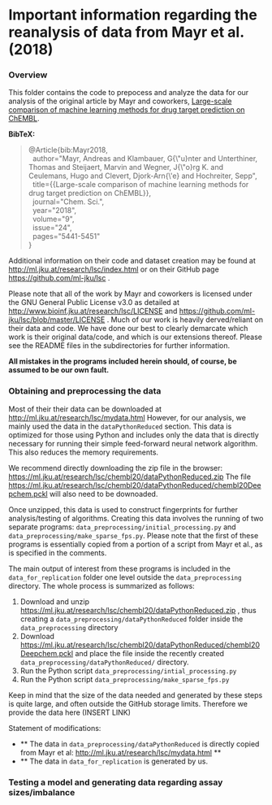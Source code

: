 # Important information regarding the reanalysis of data from Mayr et al. (2018) #

### Overview ###

This folder contains the code to prepocess and analyze the data for our analysis of the original article by Mayr and coworkers,
[Large-scale comparison of machine learning methods for drug target prediction on ChEMBL](https://pubs.rsc.org/en/content/articlelanding/2018/sc/c8sc00148k#!divAbstract).

**BibTeX:**

>@Article{bib:Mayr2018,\
>&nbsp;&nbsp;author="Mayr, Andreas and Klambauer, G{\\"u}nter and Unterthiner, Thomas and Steijaert, Marvin and Wegner, J{\\"o}rg K. and Ceulemans, Hugo and Clevert, Djork-Arn{\\'e} and Hochreiter, Sepp",\
>&nbsp;&nbsp;title={{Large-scale comparison of machine learning methods for drug target prediction on ChEMBL}},\
>&nbsp;&nbsp;journal="Chem. Sci.",\
>&nbsp;&nbsp;year="2018",\
>&nbsp;&nbsp;volume="9",\
>&nbsp;&nbsp;issue="24",\
>&nbsp;&nbsp;pages="5441-5451"\
>} 

Additional information on their code and dataset creation may be found at http://ml.jku.at/research/lsc/index.html or on their GitHub page https://github.com/ml-jku/lsc . 

Please note that all of the work by Mayr and coworkers is licensed under the GNU General Public License v3.0 as detailed at http://www.bioinf.jku.at/research/lsc/LICENSE and https://github.com/ml-jku/lsc/blob/master/LICENSE .
Much of our work is heavily derved/reliant on their data and code. We have done our best to clearly demarcate which work is their original data/code, and which is our extensions thereof. Please see the README files in the subdirectories for further information.

**All mistakes in the programs included herein should, of course, be assumed to be our own fault.**

### Obtaining and preprocessing the data ###

Most of their their data can be downloaded at http://ml.jku.at/research/lsc/mydata.html 
However, for our analysis, we mainly used the data in the `dataPythonReduced` section. 
This data is optimized for those using Python and includes only the data that is directly 
necessary for running their simple feed-forward neural network algorithm. 
This also reduces the memory requirements.

We recommend directly downloading the zip file in the browser: https://ml.jku.at/research/lsc/chembl20/dataPythonReduced.zip
The file https://ml.jku.at/research/lsc/chembl20/dataPythonReduced/chembl20Deepchem.pckl will also need to be downoaded.

Once unzipped, this data is used to construct fingerprints for further analysis/testing of algorithms. Creating this data involves the running of two separate programs: `data_preprocessing/initial_processing.py` and `data_preprocessing/make_sparse_fps.py`. Please note that the first of these programs is essentially copied from a portion of a script from Mayr et al., as is specified in the comments.

The main output of interest from these programs is included in the `data_for_replication` folder one level outside the `data_preprocessing` directory. The whole process is summarized as follows:
1. Download and unzip https://ml.jku.at/research/lsc/chembl20/dataPythonReduced.zip , thus creating a `data_preprocessing/dataPythonReduced` folder inside the `data_preprocessing` directory
2. Download https://ml.jku.at/research/lsc/chembl20/dataPythonReduced/chembl20Deepchem.pckl and place the file inside the recently created `data_preprocessing/dataPythonReduced/` directory.
3. Run the Python script `data_preprocessing/intial_processing.py`
4. Run the Python script `data_preprocessing/make_sparse_fps.py` 

Keep in mind that the size of the data needed and generated by these steps is quite large, and often outside the GitHub storage limits. Therefore we provide the data here (INSERT LINK)

Statement of modifications:
- ** The data in `data_preprocessing/dataPythonReduced` is directly copied from Mayr et al: http://ml.jku.at/research/lsc/mydata.html **
- ** The data in `data_for_replication` is generated by us. 

### Testing a model and generating data regarding assay sizes/imbalance ###






